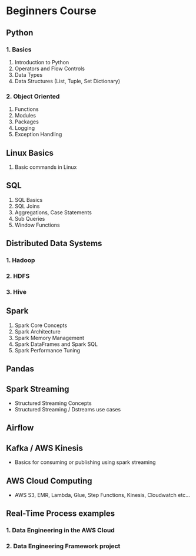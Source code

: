 # Beginners Course


## Python

### 1. Basics
1. Introduction to Python
2. Operators and Flow Controls
3. Data Types
4. Data Structures (List, Tuple, Set Dictionary)

### 2. Object Oriented
1. Functions
2. Modules
3. Packages
4. Logging
5. Exception Handling


## Linux Basics
1. Basic commands in Linux

## SQL
1. SQL Basics
2. SQL Joins
3. Aggregations, Case Statements
4. Sub Queries
5. Window Functions

## Distributed Data Systems

  ### 1. Hadoop    
  ### 2. HDFS
  ### 3. Hive

## Spark
1. Spark Core Concepts
2. Spark Architecture
3. Spark Memory Management
4. Spark DataFrames and Spark SQL
5. Spark Performance Tuning

## Pandas

## Spark Streaming
- Structured Streaming Concepts
- Structured Streaming / Dstreams use cases

## Airflow

## Kafka / AWS Kinesis
- Basics for consuming or publishing using spark streaming

## AWS Cloud Computing
- AWS S3, EMR, Lambda, Glue, Step Functions, Kinesis, Cloudwatch etc...

## Real-Time Process examples

  ### 1. Data Engineering in the AWS Cloud
  ### 2. Data Engineering Framework project
  
